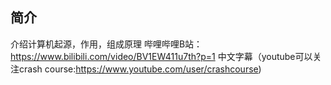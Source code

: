 ## 简介
介绍计算机起源，作用，组成原理
哔哩哔哩B站：https://www.bilibili.com/video/BV1EW411u7th?p=1 中文字幕（youtube可以关注crash course:https://www.youtube.com/user/crashcourse)
